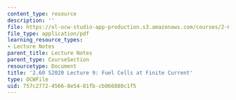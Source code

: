 ```yaml
---
content_type: resource
description: ''
file: https://ol-ocw-studio-app-production.s3.amazonaws.com/courses/2-60j-fundamentals-of-advanced-energy-conversion-spring-2020/757c277245668e5481fbcb066880c1f5_MIT2_60s20_lec9.pdf
file_type: application/pdf
learning_resource_types:
- Lecture Notes
parent_title: Lecture Notes
parent_type: CourseSection
resourcetype: Document
title: '2.60 S2020 Lecture 9: Fuel Cells at Finite Current'
type: OCWFile
uid: 757c2772-4566-8e54-81fb-cb066880c1f5
---
```


